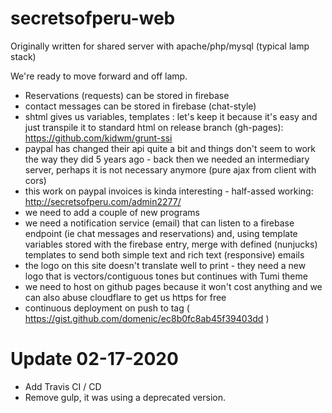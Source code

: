 # secretsofperu-web

Originally written for shared server with apache/php/mysql (typical lamp stack)

We're ready to move forward and off lamp.

- Reservations (requests) can be stored in firebase
- contact messages can be stored in firebase (chat-style)
- shtml gives us variables, templates : let's keep it because it's easy and just
transpile it to standard html on release branch (gh-pages):
https://github.com/kidwm/grunt-ssi
- paypal has changed their api quite a bit and things don't seem to work the way
they did 5 years ago - back then we needed an intermediary server, perhaps it is
not necessary anymore (pure ajax from client with cors)
- this work on paypal invoices is kinda interesting - half-assed working:
http://secretsofperu.com/admin2277/
- we need to add a couple of new programs
- we need a notification service (email) that can listen to a firebase endpoint
(ie chat messages and reservations) and, using template variables stored with
the firebase entry, merge with defined (nunjucks) templates to send both simple
text and rich text (responsive) emails
- the logo on this site doesn't translate well to print - they need a new logo
that is vectors/contiguous tones but continues with Tumi theme
- we need to host on github pages because it won't cost anything and we can also
abuse cloudflare to get us https for free
- continuous deployment on push to tag ( https://gist.github.com/domenic/ec8b0fc8ab45f39403dd )

# Update 02-17-2020
- Add Travis CI / CD
- Remove gulp, it was using a deprecated version.